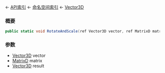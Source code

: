 ← [API索引](Api-Index) ← [命名空间索引](Namespace-Index) ← [Vector3D](VRageMath.Vector3D)

### 概要

```csharp
public static void RotateAndScale(ref Vector3D vector, ref MatrixD matrix, out Vector3D result)
```

### 参数

* [Vector3D](VRageMath.Vector3D) vector
* [MatrixD](VRageMath.MatrixD) matrix
* [Vector3D](VRageMath.Vector3D) result
